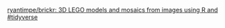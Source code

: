[ryantimpe/brickr: 3D LEGO models and mosaics from images using R and #tidyverse](https://github.com/ryantimpe/brickr)
